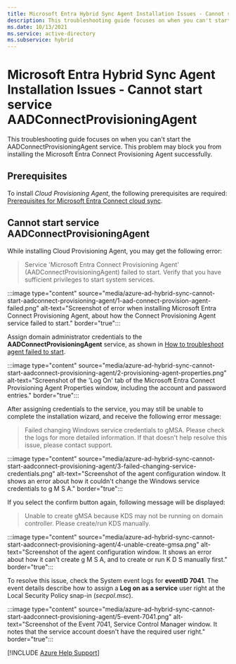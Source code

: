 ```yaml
---
title: Microsoft Entra Hybrid Sync Agent Installation Issues - Cannot start service AADConnectProvisioningAgent
description: This troubleshooting guide focuses on when you can't start service AADConnectProvisioningAgent. It unblocks you to install Microsoft Entra Connect Provisioning Agent.
ms.date: 10/13/2021
ms.service: active-directory
ms.subservice: hybrid
---
```


# Microsoft Entra Hybrid Sync Agent Installation Issues - Cannot start service AADConnectProvisioningAgent

This troubleshooting guide focuses on when you can't start the AADConnectProvisioningAgent service. This problem may block you from installing the Microsoft Entra Connect Provisioning Agent successfully.

## Prerequisites

To install *Cloud Provisioning Agent*, the following prerequisites are required: [Prerequisites for Microsoft Entra Connect cloud sync](/azure/active-directory/cloud-sync/how-to-prerequisites).

## Cannot start service AADConnectProvisioningAgent

While installing Cloud Provisioning Agent, you may get the following error:

> Service 'Microsoft Entra Connect Provisioning Agent' (AADConnectProvisioningAgent) failed to start. Verify that you have sufficient privileges to start system services.

:::image type="content" source="media/azure-ad-hybrid-sync-cannot-start-aadconnect-provisioning-agent/1-aad-connect-provision-agent-failed.png" alt-text="Screenshot of error when installing Microsoft Entra Connect Provisioning Agent, about how the Connect Provisioning Agent service failed to start." border="true":::

Assign domain administrator credentials to the **AADConnectProvisioningAgent** service, as shown in [How to troubleshoot agent failed to start](/azure/active-directory/cloud-sync/how-to-troubleshoot#agent-failed-to-start).

:::image type="content" source="media/azure-ad-hybrid-sync-cannot-start-aadconnect-provisioning-agent/2-provisioning-agent-properties.png" alt-text="Screenshot of the 'Log On' tab of the Microsoft Entra Connect Provisioning Agent Properties window, including the account and password entries." border="true":::

After assigning credentials to the service, you may still be unable to complete the installation wizard, and receive the following error message:

> Failed changing Windows service credentials to gMSA. Please check the logs for more detailed information. If that doesn't help resolve this issue, please contact support.

:::image type="content" source="media/azure-ad-hybrid-sync-cannot-start-aadconnect-provisioning-agent/3-failed-changing-service-credentials.png" alt-text="Screenshot of the agent configuration window. It shows an error about how it couldn't change the Windows service credentials to g M S A." border="true":::

If you select the confirm button again, following message will be displayed:

> Unable to create gMSA because KDS may not be running on domain controller. Please create/run KDS manually.

:::image type="content" source="media/azure-ad-hybrid-sync-cannot-start-aadconnect-provisioning-agent/4-unable-create-gmsa.png" alt-text="Screenshot of the agent configuration window. It shows an error about how it can't create g M S A, and to create or run K D S manually first." border="true":::

To resolve this issue, check the System event logs for **eventID 7041**. The event details describe how to assign a **Log on as a service** user right at the Local Security Policy snap-in (*secpol.msc*).

:::image type="content" source="media/azure-ad-hybrid-sync-cannot-start-aadconnect-provisioning-agent/5-event-7041.png" alt-text="Screenshot of the Event 7041, Service Control Manager window. It notes that the service account doesn't have the required user right." border="true":::

[!INCLUDE [Azure Help Support](../../includes/azure-help-support.md)]
